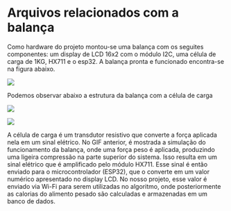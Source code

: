 # Arquivos relacionados com a balança 

Como hardware do projeto montou-se uma balança com os seguites componentes: um display de LCD 16x2 com o módulo I2C, uma célula de carga de 1KG, HX711 e o esp32. A balança pronta e funcionado encontra-se na figura abaixo.

![](https://github.com/suzuki1994/PI3-2024/blob/main/Figuras/Balan%C3%A7a%20funcionando.png)

Podemos observar abaixo a estrutura da balança com a célula de carga

![](https://github.com/suzuki1994/PI3-2024/blob/main/Figuras/Balan%C3%A7a%20side%20view.jpeg)

![](https://www.toledobrasil.com/blob/upload/peso-padrao-2.gif)

A célula de carga é um transdutor resistivo que converte a força aplicada nela em um sinal elétrico. No GIF anterior, é mostrada a simulação do funcionamento da balança, onde uma força peso é aplicada, produzindo uma ligeira compressão na parte superior do sistema. Isso resulta em um sinal elétrico que é amplificado pelo módulo HX711. Esse sinal é então enviado para o microcontrolador (ESP32), que o converte em um valor numérico apresentado no display LCD. No nosso projeto, esse valor é enviado via Wi-Fi para serem utilizadas no algoritmo, onde posteriormente as calorias do alimento pesado são calculadas e armazenadas em um banco de dados.
